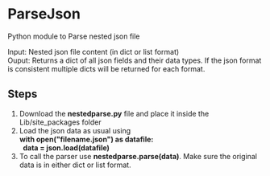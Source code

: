 # ParseJson
Python module to Parse nested json file

Input: Nested json file content (in dict or list format)<br/>
Ouput: Returns a dict of all json fields and their data types. If the json format is consistent multiple dicts will be returned for each format.

## Steps
1. Download the **nestedparse.py** file and place it inside the Lib/site_packages folder
2. Load the json data as usual using <br/> 
**with open("filename.json") as datafile:    
   &nbsp; data = json.load(datafile)**
2. To call the parser use **nestedparse.parse(data)**. Make sure the original data is in either dict or list format.


